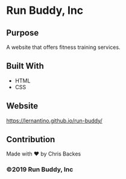 # Run Buddy, Inc

## Purpose

A website that offers fitness training services.

## Built With

- HTML
- CSS

## Website

https://lernantino.github.io/run-buddy/

## Contribution

Made with ❤️ by Chris Backes

### ©️2019 Run Buddy, Inc
